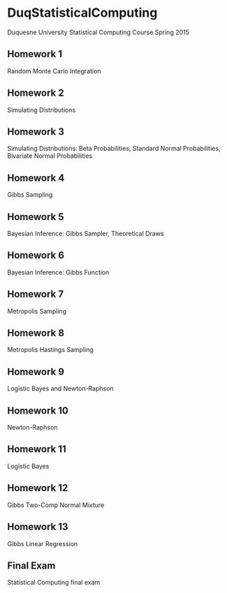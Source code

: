 # DuqStatisticalComputing
Duquesne University Statistical Computing Course Spring 2015

## Homework 1
Random Monte Carlo Integration

## Homework 2
Simulating Distributions

## Homework 3
Simulating Distributions: Beta Probabilities, Standard Normal Probabilities, Bivariate Normal Probabilities

## Homework 4
Gibbs Sampling

## Homework 5
Bayesian Inference: Gibbs Sampler, Theoretical Draws

## Homework 6
Bayesian Inference: Gibbs Function

## Homework 7
Metropolis Sampling

## Homework 8
Metropolis Hastings Sampling

## Homework 9
Logistic Bayes and Newton-Raphson

## Homework 10
Newton-Raphson

## Homework 11
Logistic Bayes

## Homework 12
Gibbs Two-Comp Normal Mixture

## Homework 13
Gibbs Linear Regression

## Final Exam
Statistical Computing final exam

